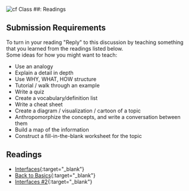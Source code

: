 ![cf](http://i.imgur.com/7v5ASc8.png) Class ##: Readings

## Submission Requirements

To turn in your reading "Reply" to this discussion by teaching something that you learned from the 
readings listed below.
<br />
Some ideas for how you might want to teach:
- Use an analogy
- Explain a detail in depth
- Use WHY, WHAT, HOW structure
- Tutorial / walk through an example
- Write a quiz
- Create a vocabulary/definition list
- Write a cheat sheet
- Create a diagram / visualization / cartoon of a topic
- Anthropomorphize the concepts, and write a conversation between them
- Build a map of the information
- Construct a fill-in-the-blank worksheet for the topic

## Readings
- [Interfaces](https://docs.microsoft.com/en-us/dotnet/csharp/programming-guide/interfaces/){:target="_blank"} 
- [Back to Basics](https://simpleprogrammer.com/back-to-basics-what-is-an-interface/){:target="_blank"} 
- [Interfaces #2](https://docs.microsoft.com/en-us/dotnet/csharp/language-reference/keywords/interface){:target="_blank"} 
